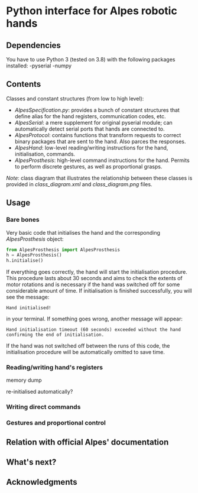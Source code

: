 # Python interface for Alpes robotic hands

## Dependencies
You have to use Python 3 (tested on 3.8) with the following packages installed:
	-pyserial
	-numpy

## Contents
Classes and constant structures (from low to high level):
- _AlpesSpecification.py_:    provides a bunch of constant structures that define alias for the hand registers, communication codes, etc.
- _AlpesSerial_:              a mere supplement for original pyserial module; can automatically detect serial ports that hands are connected to. 
- _AlpesProtocol_:            contains functions that transform requests to correct binary packages that are sent to the hand. Also parces the responses. 
- _AlpesHand_:                low-level reading/writing instructions for the hand, initialisation, commands. 
- _AlpesProsthesis_:          high-level command instructions for the hand. Permits to perform discrete gestures, as well as proportional grasps.
	
_Note_: class diagram that illustrates the relationship between these classes is provided in *class\_diagram.xml* and *class\_diagram.png* files.

## Usage
### Bare bones
Very basic code that initialises the hand and the corresponding _AlpesProsthesis_ object:
```python
from AlpesProsthesis import AlpesProsthesis
h = AlpesProsthesis()
h.initialise()
```
If everything goes correctly, the hand will start the initialisation procedure. This procedure lasts about 30 seconds and aims to check the extents of motor rotations and is necessary if the hand was switched off for some considerable amount of time. If initialisation is finished successfully, you will see the message: 

`Hand initialised!` 

in your terminal. If something goes wrong, another message will appear: 

`Hand initialisation timeout (60 seconds) exceeded without the hand confirming the end of initialisation.`

If the hand was not switched off between the runs of this code, the  initialisation procedure will be automatically omitted to save time.

### Reading/writing hand's registers
memory dump

re-initialised automatically?

### Writing direct commands

### Gestures and proportional control

## Relation with official Alpes' documentation

## What's next?

## Acknowledgments